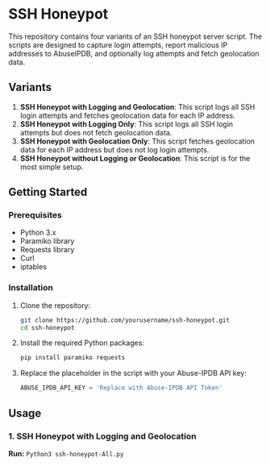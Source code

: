 # SSH Honeypot

This repository contains four variants of an SSH honeypot server script. The scripts are designed to capture login attempts, report malicious IP addresses to AbuseIPDB, and optionally log attempts and fetch geolocation data.

## Variants

1. **SSH Honeypot with Logging and Geolocation**: This script logs all SSH login attempts and fetches geolocation data for each IP address.
2. **SSH Honeypot with Logging Only**: This script logs all SSH login attempts but does not fetch geolocation data.
3. **SSH Honeypot with Geolocation Only**: This script fetches geolocation data for each IP address but does not log login attempts.
4. **SSH Honeypot without Logging or Geolocation**: This script is for the most simple setup.

## Getting Started

### Prerequisites

- Python 3.x
- Paramiko library
- Requests library
- Curl
- iptables

### Installation

1. Clone the repository:
    ```sh
    git clone https://github.com/yourusername/ssh-honeypot.git
    cd ssh-honeypot
    ```

2. Install the required Python packages:
    ```sh
    pip install paramiko requests
    ```

3. Replace the placeholder in the script with your Abuse-IPDB API key:
    ```python
    ABUSE_IPDB_API_KEY = 'Replace with Abuse-IPDB API Token'
    ```
## Usage

### 1. SSH Honeypot with Logging and Geolocation

**Run:** `Python3 ssh-honeypot-All.py`


